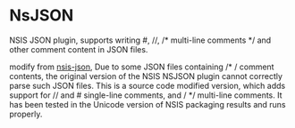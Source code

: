 # NsJSON
NSIS JSON plugin, supports writing #, //, /* multi-line comments */ and other comment content in JSON files.

modify from [nsis-json](https://nsis.sourceforge.io/NsJSON_plug-in),
Due to some JSON files containing /* / comment contents, the original version of the NSIS NSJSON plugin cannot correctly parse such JSON files.
This is a source code modified version, which adds support for // and # single-line comments, and / */ multi-line comments. 
It has been tested in the Unicode version of NSIS packaging results and runs properly.